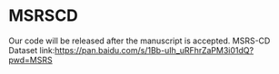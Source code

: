 # MSRSCD



Our code will be released after the manuscript is accepted.
MSRS-CD Dataset link:https://pan.baidu.com/s/1Bb-uIh_uRFhrZaPM3i01dQ?pwd=MSRS 







